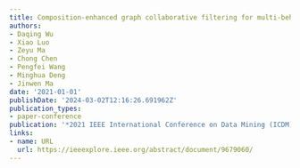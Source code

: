 ```yaml
---
title: Composition-enhanced graph collaborative filtering for multi-behavior recommendation
authors:
- Daqing Wu
- Xiao Luo
- Zeyu Ma
- Chong Chen
- Pengfei Wang
- Minghua Deng
- Jinwen Ma
date: '2021-01-01'
publishDate: '2024-03-02T12:16:26.691962Z'
publication_types:
- paper-conference
publication: '*2021 IEEE International Conference on Data Mining (ICDM)*'
links:
- name: URL
  url: https://ieeexplore.ieee.org/abstract/document/9679060/
---
```

